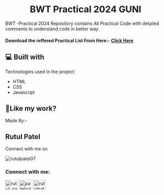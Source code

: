 <h1 align="center" id="title">BWT Practical 2024 GUNI</h1>

<p id="description">BWT -Practical 2024 Repository contains All Practical Code with detailed comments to understand code in better way.</p>

<h4> Download the reffered Practical List From Here:-  <a href="https://drive.google.com/file/d/1GLNXw0VSpx9m4mBHbhW1OLLSNXxpTUrY/view?usp=sharing" target="_blank">Click Here</a></h4>
  
  
<h2>💻 Built with</h2>

Technologies used in the project:

*   HTML
*   CSS
*   Javascript

<h2>💖Like my work?</h2>

Made By:- <h2>Rutul Patel</h2> Connect with me on


<p align="left"> <img src="https://komarev.com/ghpvc/?username=rutulpatel07&label=Profile%20views&color=0e75b6&style=flat" alt="rutulpatel07" /> </p>

<h3 align="left">Connect with me:</h3>
<p align="left">
<a href="https://twitter.com/rutul_patel5407" target="_blank"><img align="center" src="https://raw.githubusercontent.com/rahuldkjain/github-profile-readme-generator/master/src/images/icons/Social/twitter.svg" alt="rutul_patel5407" height="30" width="40" /></a>
<a href="https://linkedin.com/in/patelrutul07" target="_blank"><img align="center" src="https://raw.githubusercontent.com/rahuldkjain/github-profile-readme-generator/master/src/images/icons/Social/linked-in-alt.svg" alt="patelrutul07" height="30" width="40" /></a>
<a href="https://instagram.com/rutulpatel_07" target="_blank"><img align="center" src="https://raw.githubusercontent.com/rahuldkjain/github-profile-readme-generator/master/src/images/icons/Social/instagram.svg" alt="rutulpatel_07" height="30" width="40" /></a>
</p>

